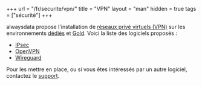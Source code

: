+++
url = "/fr/securite/vpn/"
title = "VPN"
layout = "man"
hidden = true
tags = ["sécurité"]
+++

alwaysdata propose l'installation de [réseaux privé virtuels (VPN)](https://fr.wikipedia.org/wiki/R%C3%A9seau_priv%C3%A9_virtuel) sur les environnements [dédiés](accounts/billing/private-cloud-prices#serveurs-dédiés-infogérés) et [Gold](accounts/billing/private-cloud-prices#serveurs-gold-infogérés). Voici la liste des logiciels proposés :

- [IPsec](https://en.wikipedia.org/wiki/IPsec)
- [OpenVPN](https://openvpn.net/index.php/open-source.html)
- [Wireguard](https://www.wireguard.com/)

Pour les mettre en place, ou si vous êtes intéressés par un autre logiciel, contactez le [support](https://admin.alwaysdata.com/support/add).

